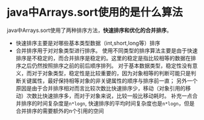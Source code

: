 # java中Arrays.sort使用的是什么算法


java中Arrays.sort使用了两种排序方法，**快速排序和优化的合并排序**。

- 快速排序主要是对哪些基本类型数据（int,short,long等）排序
- 合并排序用于对对象类型进行排序。
使用不同类型的排序算法主要是由于快速排序是不稳定的，而合并排序是稳定的。这里的稳定是指比较相等的数据在排序之后仍然按照排序之前的前后顺序排列。
对于基本数据类型，稳定性没有意义，而对于对象类型，稳定性是比较重要的，因为对象相等的判断可能只是判断关键属性，最好保持相等对象的非关键属性的顺序与排序前一直；
另外一个原因是由于合并排序相对而言比较次数比快速排序少，移动（对象引用的移动）次数比快速排序多，而对于对象来说，比较一般比移动耗时。
补充一点合并排序的时间复杂度是`n*logn`, 快速排序的平均时间复杂度也是`n*logn`，但是合并排序的需要额外的n个引用的空间